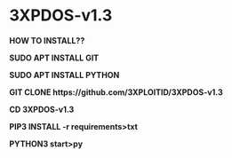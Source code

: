 # 3XPDOS-v1.3

<h4>HOW TO INSTALL??
<p>
SUDO APT INSTALL GIT
<p>
SUDO APT INSTALL PYTHON
<p>
GIT CLONE https://github.com/3XPLOITID/3XPDOS-v1.3
<p>
CD 3XPDOS-v1.3
<p>
PIP3 INSTALL -r requirements>txt
<p>
PYTHON3 start>py
